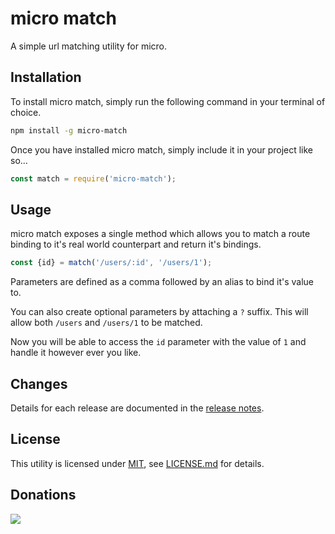 # micro match

A simple url matching utility for micro.

## Installation

To install micro match, simply run the following command in your terminal of choice.

```bash
npm install -g micro-match
```

Once you have installed micro match, simply include it in your project like so...

```javascript
const match = require('micro-match');
```

## Usage

micro match exposes a single method which allows you to match a route binding to it's real world counterpart and return it's bindings.

```javascript
const {id} = match('/users/:id', '/users/1');
```
Parameters are defined as a comma followed by an alias to bind it's value to.

You can also create optional parameters by attaching a `?` suffix. This will allow both `/users` and `/users/1` to be matched.

Now you will be able to access the `id` parameter with the value of `1` and handle it however ever you like.

## Changes

Details for each release are documented in the [release notes](CHANGELOG.md).

## License

This utility is licensed under [MIT](http://opensource.org/licenses/mit), see [LICENSE.md](LICENSE.md) for details.

## Donations

[![](https://www.buymeacoffee.com/assets/img/custom_images/black_img.png)](https://buymeacoffee.com/nblackburn)
